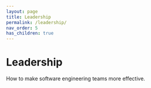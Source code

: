 ```yaml
---
layout: page
title: Leadership
permalink: /leadership/
nav_order: 5
has_children: true
---
```


# Leadership

How to make software engineering teams more effective.
